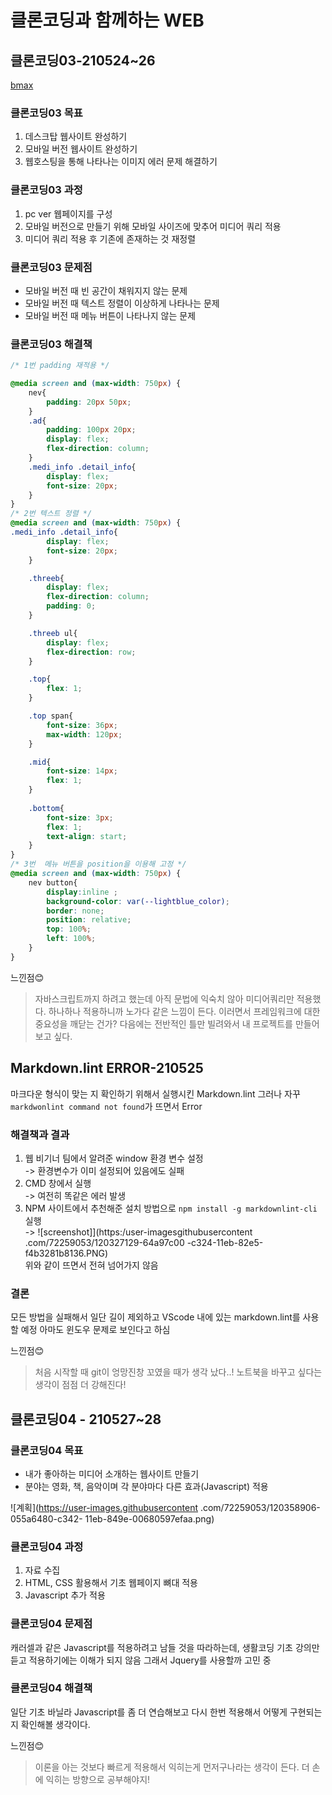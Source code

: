# 클론코딩과 함께하는 WEB

## 클론코딩03-210524~26

[bmax](https://maybeluna.github.io/project01_clonecoding/bmax/bmax_index.html)

### 클론코딩03 목표

1. 데스크탑 웹사이트 완성하기
2. 모바일 버전 웹사이트 완성하기
3. 웹호스팅을 통해 나타나는 이미지 에러 문제 해결하기

### 클론코딩03 과정

1. pc ver 웹페이지를 구성
2. 모바일 버전으로 만들기 위해 모바일 사이즈에 맞추어 미디어 쿼리 적용
3. 미디어 쿼리 적용 후 기존에 존재하는 것 재정렬

### 클론코딩03 문제점

- 모바일 버전 때 빈 공간이 채워지지 않는 문제
- 모바일 버전 때 텍스트 정렬이 이상하게 나타나는 문제
- 모바일 버전 때 메뉴 버튼이 나타나지 않는 문제

### 클론코딩03 해결책

```css
/* 1번 padding 재적용 */

@media screen and (max-width: 750px) {
    nev{
        padding: 20px 50px;
    }
    .ad{
        padding: 100px 20px;
        display: flex;
        flex-direction: column;
    }
    .medi_info .detail_info{
        display: flex; 
        font-size: 20px;
    }
}
/* 2번 텍스트 정렬 */
@media screen and (max-width: 750px) {
.medi_info .detail_info{
        display: flex; 
        font-size: 20px;
    }

    .threeb{
        display: flex;
        flex-direction: column;
        padding: 0;
    }

    .threeb ul{
        display: flex;
        flex-direction: row;
    } 

    .top{
        flex: 1;
    }

    .top span{
        font-size: 36px;
        max-width: 120px;
    }

    .mid{
        font-size: 14px;
        flex: 1;
    }
    
    .bottom{
        font-size: 3px;
        flex: 1;
        text-align: start;
    }
}
/* 3번  메뉴 버튼을 position을 이용해 고정 */
@media screen and (max-width: 750px) {    
    nev button{
        display:inline ; 
        background-color: var(--lightblue_color);
        border: none;
        position: relative;
        top: 100%;
        left: 100%;
    }
}
```

느낀점😊  
> 자바스크립트까지 하려고 했는데 아직 문법에 익숙치 않아 미디어쿼리만 적용했다.
> 하나하나 적용하니까 노가다 같은 느낌이 든다.
> 이러면서 프레임워크에 대한 중요성을 깨닫는 건가?
> 다음에는 전반적인 틀만 빌려와서 내 프로젝트를 만들어보고 싶다.

## Markdown.lint ERROR-210525

마크다운 형식이 맞는 지 확인하기 위해서
실행시킨 Markdown.lint
그러나 자꾸 `markdwonlint command not found`가 뜨면서 Error

### 해결책과 결과

1. 웹 비기너 팀에서 알려준 window 환경 변수 설정  
-> 환경변수가 이미 설정되어 있음에도 실패  
2. CMD 창에서 실행  
-> 여전히 똑같은 에러 발생  
3. NPM 사이트에서 추천해준 설치 방법으로
`npm install -g markdownlint-cli` 실행  
-> ![screenshot]](https:/user-imagesgithubusercontent
.com/72259053/120327129-64a97c00
-c324-11eb-82e5-f4b3281b8136.PNG)  
위와 같이 뜨면서 전혀 넘어가지 않음  

### 결론

모든 방법을 실패해서 일단 길이 제외하고
VScode 내에 있는 markdown.lint를 사용할 예정
아마도 윈도우 문제로 보인다고 하심  

느낀점😊  
> 처음 시작할 때 git이 엉망진창 꼬였을 때가 생각 났다..!
> 노트북을 바꾸고 싶다는 생각이 점점 더 강해진다!  

## 클론코딩04 - 210527~28

### 클론코딩04 목표

- 내가 좋아하는 미디어 소개하는 웹사이트 만들기
- 분야는 영화, 책, 음악이며 각 분야마다 다른 효과(Javascript) 적용

![계획](https://user-images.githubusercontent
.com/72259053/120358906-055a6480-c342-
11eb-849e-00680597efaa.png)

### 클론코딩04 과정

1. 자료 수집
2. HTML, CSS 활용해서 기초 웹페이지 뼈대 적용
3. Javascript 추가 적용

### 클론코딩04 문제점

캐러셀과 같은 Javascript를 적용하려고 남들 것을 따라하는데,
생활코딩 기초 강의만 듣고 적용하기에는 이해가 되지 않음
그래서 Jquery를 사용할까 고민 중  

### 클론코딩04 해결책

일단 기초 바닐라 Javascript를 좀 더 연습해보고
다시 한번 적용해서 어떻게 구현되는 지 확인해볼 생각이다.  

느낀점😊  
> 이론을 아는 것보다 빠르게 적용해서 익히는게 먼저구나라는 생각이 든다.
> 더 손에 익히는 방향으로 공부해야지!  
